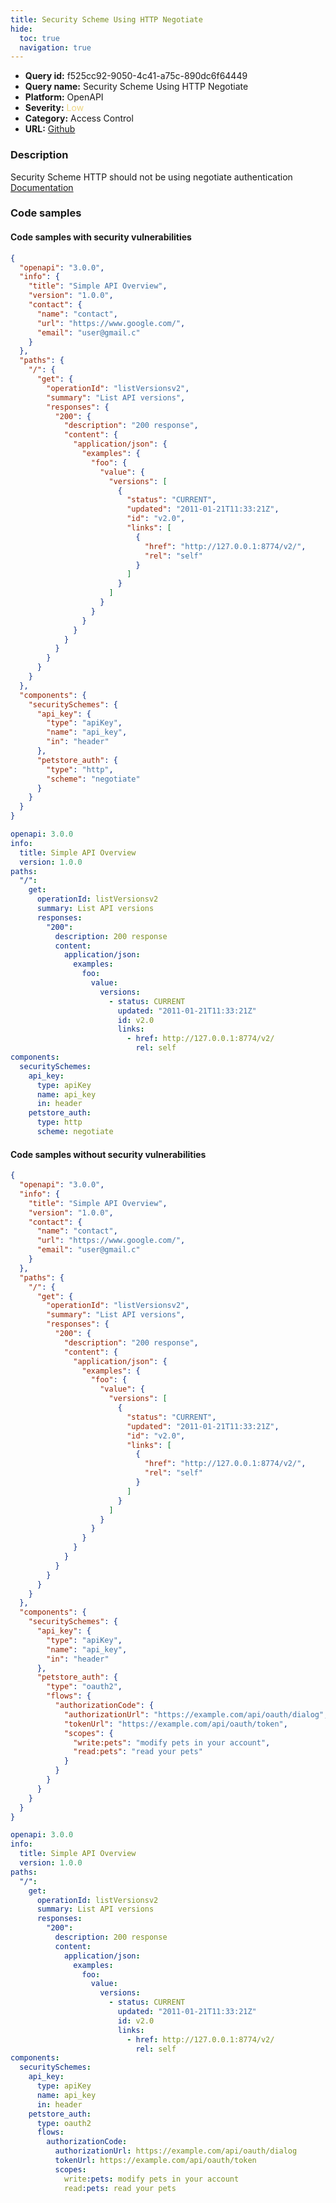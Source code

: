 ```yaml
---
title: Security Scheme Using HTTP Negotiate
hide:
  toc: true
  navigation: true
---
```


<style>
  .highlight .hll {
    background-color: #ff171742;
  }
  .md-content {
    max-width: 1100px;
    margin: 0 auto;
  }
</style>

-   **Query id:** f525cc92-9050-4c41-a75c-890dc6f64449
-   **Query name:** Security Scheme Using HTTP Negotiate
-   **Platform:** OpenAPI
-   **Severity:** <span style="color:#edd57e">Low</span>
-   **Category:** Access Control
-   **URL:** [Github](https://github.com/Checkmarx/kics/tree/master/assets/queries/openAPI/3.0/security_scheme_using_http_negotiate)

### Description
Security Scheme HTTP should not be using negotiate authentication<br>
[Documentation](https://swagger.io/specification/#security-scheme-object)

### Code samples
#### Code samples with security vulnerabilities
```json title="Positive test num. 1 - json file" hl_lines="57"
{
  "openapi": "3.0.0",
  "info": {
    "title": "Simple API Overview",
    "version": "1.0.0",
    "contact": {
      "name": "contact",
      "url": "https://www.google.com/",
      "email": "user@gmail.c"
    }
  },
  "paths": {
    "/": {
      "get": {
        "operationId": "listVersionsv2",
        "summary": "List API versions",
        "responses": {
          "200": {
            "description": "200 response",
            "content": {
              "application/json": {
                "examples": {
                  "foo": {
                    "value": {
                      "versions": [
                        {
                          "status": "CURRENT",
                          "updated": "2011-01-21T11:33:21Z",
                          "id": "v2.0",
                          "links": [
                            {
                              "href": "http://127.0.0.1:8774/v2/",
                              "rel": "self"
                            }
                          ]
                        }
                      ]
                    }
                  }
                }
              }
            }
          }
        }
      }
    }
  },
  "components": {
    "securitySchemes": {
      "api_key": {
        "type": "apiKey",
        "name": "api_key",
        "in": "header"
      },
      "petstore_auth": {
        "type": "http",
        "scheme": "negotiate"
      }
    }
  }
}

```
```yaml title="Positive test num. 2 - yaml file" hl_lines="33"
openapi: 3.0.0
info:
  title: Simple API Overview
  version: 1.0.0
paths:
  "/":
    get:
      operationId: listVersionsv2
      summary: List API versions
      responses:
        "200":
          description: 200 response
          content:
            application/json:
              examples:
                foo:
                  value:
                    versions:
                      - status: CURRENT
                        updated: "2011-01-21T11:33:21Z"
                        id: v2.0
                        links:
                          - href: http://127.0.0.1:8774/v2/
                            rel: self
components:
  securitySchemes:
    api_key:
      type: apiKey
      name: api_key
      in: header
    petstore_auth:
      type: http
      scheme: negotiate

```


#### Code samples without security vulnerabilities
```json title="Negative test num. 1 - json file"
{
  "openapi": "3.0.0",
  "info": {
    "title": "Simple API Overview",
    "version": "1.0.0",
    "contact": {
      "name": "contact",
      "url": "https://www.google.com/",
      "email": "user@gmail.c"
    }
  },
  "paths": {
    "/": {
      "get": {
        "operationId": "listVersionsv2",
        "summary": "List API versions",
        "responses": {
          "200": {
            "description": "200 response",
            "content": {
              "application/json": {
                "examples": {
                  "foo": {
                    "value": {
                      "versions": [
                        {
                          "status": "CURRENT",
                          "updated": "2011-01-21T11:33:21Z",
                          "id": "v2.0",
                          "links": [
                            {
                              "href": "http://127.0.0.1:8774/v2/",
                              "rel": "self"
                            }
                          ]
                        }
                      ]
                    }
                  }
                }
              }
            }
          }
        }
      }
    }
  },
  "components": {
    "securitySchemes": {
      "api_key": {
        "type": "apiKey",
        "name": "api_key",
        "in": "header"
      },
      "petstore_auth": {
        "type": "oauth2",
        "flows": {
          "authorizationCode": {
            "authorizationUrl": "https://example.com/api/oauth/dialog",
            "tokenUrl": "https://example.com/api/oauth/token",
            "scopes": {
              "write:pets": "modify pets in your account",
              "read:pets": "read your pets"
            }
          }
        }
      }
    }
  }
}

```
```yaml title="Negative test num. 2 - yaml file"
openapi: 3.0.0
info:
  title: Simple API Overview
  version: 1.0.0
paths:
  "/":
    get:
      operationId: listVersionsv2
      summary: List API versions
      responses:
        "200":
          description: 200 response
          content:
            application/json:
              examples:
                foo:
                  value:
                    versions:
                      - status: CURRENT
                        updated: "2011-01-21T11:33:21Z"
                        id: v2.0
                        links:
                          - href: http://127.0.0.1:8774/v2/
                            rel: self
components:
  securitySchemes:
    api_key:
      type: apiKey
      name: api_key
      in: header
    petstore_auth:
      type: oauth2
      flows:
        authorizationCode:
          authorizationUrl: https://example.com/api/oauth/dialog
          tokenUrl: https://example.com/api/oauth/token
          scopes:
            write:pets: modify pets in your account
            read:pets: read your pets

```

